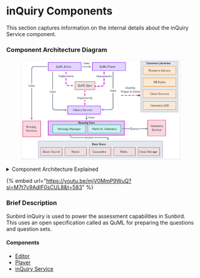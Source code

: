 # inQuiry Components

This section captures information on the internal details about the inQuiry Service component.

### Component Architecture Diagram

<figure><img src="../../../.gitbook/assets/image.png" alt=""><figcaption></figcaption></figure>

<details>

<summary>Component Architecture Explained</summary>

* The core components of inQuiry are QuML Editor, QuML player and inQuiry Service.
* QuML Editor, Player and inQuiry Service all implements the QuML specification for creating and maintaining Questions and QuestionSets.
* QuML Editor uses the Knowlg BB services as explained [here](https://app.gitbook.com/o/-Mi9QwJlsfb7xuxTBc0J/s/Wu4HIWGkb7dD4y0Kup4W/\~/changes/294/learn/product-and-developer-guide/question-and-question-set-editor/apis#knowlg-service)
* inQuiry Service also uses the Knowlg core services for inprocess communication to the underlying data stores.
* inQuiry uses Telemetry services for sending the telemetry events
* There are a few common sunbird libraries that both QuML Editor and QuML player uses

</details>

{% embed url="https://youtu.be/mjV0MmP9WuQ?si=M7t7v9AdIF0sCUL8&t=583" %}

### Brief Description

Sunbird inQuiry is used to power the assessment capabilities in Sunbird. This uses an open specification called as QuML for preparing the questions and question sets.

#### Components

* [Editor](editor.md)
* [Player](player.md)
* [inQuiry Service](inquiry-service.md)

